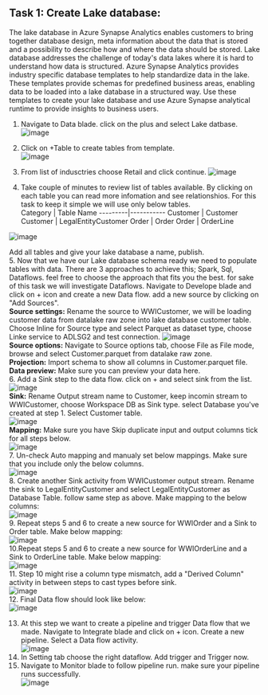 

## Task 1: Create Lake database:
The lake database in Azure Synapse Analytics enables customers to bring together database design, meta information about the data that is stored and a possibility to describe how and where the data should be stored. Lake database addresses the challenge of today's data lakes where it is hard to understand how data is structured. Azure Synapse Analytics provides industry specific database templates to help standardize data in the lake. These templates provide schemas for predefined business areas, enabling data to be loaded into a lake database in a structured way. Use these templates to create your lake database and use Azure Synapse analytical runtime to provide insights to business users.
1. Navigate to Data blade. click on the plus and select Lake datbase.![image](https://user-images.githubusercontent.com/40135849/171678383-5e7f773c-2135-4ad3-aaeb-096fc17cff46.png)
2. Click on +Table to create tables from template.   
![image](https://user-images.githubusercontent.com/40135849/171694472-75b309ad-f17d-419c-8c94-3b964aa5f15d.png)   
3. From list of indusctries choose Retail and click continue.                                                                                            ![image](https://user-images.githubusercontent.com/31285245/171861020-5c68e8f8-6c5d-4802-9f2c-e70d8a6e2cab.png)

4. Take couple of minutes to review list of tables available. By clicking on each table you can read more infomation and see relationshios. For this task to keep it simple we will use only below tables.        
   Category | Table Name
   ---------|-----------
   Customer | Customer
   Customer | LegalEntityCustomer
   Order    | Order
   Order    | OrderLine  

![image](https://user-images.githubusercontent.com/31285245/187286469-f4c2b3aa-00e8-4b46-99c3-191d03595fd5.png)

Add all tables and give your lake database a name, publish.  
5. Now that we have our Lake database schema ready we need to populate tables with data. There are 3 approaches to achieve this; Spark, Sql, Dataflows. feel free to choose the approach that fits you the best. for sake of this task we will investigate Dataflows. Navigate to Develope blade and click on + icon and create a new Data flow. add a new source by clicking on "Add Sources".  
**Source settings:** Rename the source to WWICustomer, we will be loading customer data from datalake raw zone into lake database customer table. Choose Inline for Source type and select Parquet as dataset type, choose Linke service to ADLSG2 and test connection. ![image](https://user-images.githubusercontent.com/40135849/174074353-8b77d17b-0f57-4c94-bf2a-34077b4c6d02.png)  
**Source options:** Navigate to Source options tab, choose File as File mode, browse and select Customer.parquet from datalake raw zone.   
**Projection:** Import schema to show all columns in Customer.parquet file.  
**Data preview:** Make sure you can preview your data here.  
6. Add a Sink step to the data flow. click on + and select sink from the list.  
![image](https://user-images.githubusercontent.com/40135849/174098977-73939afd-c021-470e-a3a9-6173e12108cb.png)  
**Sink:** Rename Output stream name to Customer, keep incomin stream to WWICustomer, choose Workspace DB as Sink type. select Database you've created at step 1. Select Customer table.  
![image](https://user-images.githubusercontent.com/40135849/174099972-ec67f719-4c29-4439-b23a-3696f030807f.png)  
**Mapping:** Make sure you have Skip duplicate input and output columns tick for all steps below.  
![image](https://user-images.githubusercontent.com/40135849/174661898-2fd03b4e-4815-4ae5-8424-989bf9d6ed62.png)  
7. Un-check Auto mapping and manualy set below mappings. Make sure that you include only the below columns.  
![image](https://user-images.githubusercontent.com/40135849/174100629-ffc0bd83-5872-482b-a73b-b42b96f6828e.png)  
8. Create another Sink activity from WWICustomer output stream. Rename the sink to LegalEntityCustomer and select LegalEntityCustomer as Database Table. follow same step as above. Make mapping to the below columns:  
![image](https://user-images.githubusercontent.com/40135849/174661702-0a86c362-505f-43d6-8e57-4a4b5f894693.png)  
9. Repeat steps 5 and 6 to create a new source for WWIOrder and a Sink to Order table. Make below mapping:  
![image](https://user-images.githubusercontent.com/40135849/174102652-de37b284-c2c9-428a-83cd-2db5e6653091.png)  
10.Repeat steps 5 and 6 to create a new source for WWIOrderLine and a Sink to OrderLine table. Make below mapping:  
![image](https://user-images.githubusercontent.com/40135849/174103031-172200f2-1d95-4696-b710-a11b6d6440e0.png)  
11. Step 10 might rise a column type mismatch, add a "Derived Column" activity in between steps to cast types before sink.  
![image](https://user-images.githubusercontent.com/40135849/174663547-a38cc55e-d233-4944-9d4b-df482a7956d3.png)  
12. Final Data flow should look like below:   
![image](https://user-images.githubusercontent.com/31285245/187787039-d6af5541-2923-4226-943b-59cb61e7fd60.png)

13. At this step we want to create a pipeline and trigger Data flow that we made. Navigate to Integrate blade and click on + icon. Create a new pipeline. Select a Data flow activity.  
 ![image](https://user-images.githubusercontent.com/40135849/174104621-748a37dd-f35f-498e-9f7c-d7e15b7c2c18.png)    
14. In Setting tab choose the right dataflow. Add trigger and Trigger now.
15. Navigate to Monitor blade to follow pipeline run. make sure your pipeline runs successfully.  
![image](https://user-images.githubusercontent.com/40135849/174663010-0b0b4049-64f5-4a49-82a5-f73d83cb1916.png)





